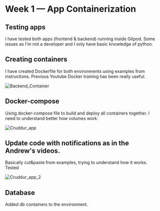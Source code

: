 # Week 1 — App Containerization

## Testing apps
I have tested both apps (frontend & backend) running inside Gitpod. Some issues as I'm not a developer and I only have basic knowledge of python. 

## Creating containers
I have created Dockerfile for both environments using examples from instructions. Previous Youtube Docker training has been really useful.

![Backend_Container](https://user-images.githubusercontent.com/125213147/224001424-3be0cf28-c6e1-4fc0-9694-70e75f5eba16.jpg)

## Docker-compose
Using docker-compose file to build and deploy all containers together. I need to understand better how volumes work.

![Cruddur_app](https://user-images.githubusercontent.com/125213147/224001483-4d105e1a-af39-4982-9889-4de687b16b05.jpg)

## Update code with notifications as in the Andrew's videos.
Basically cut&paste from examples, trying to understand how it works. Tested

![Cruddur_app_2](https://user-images.githubusercontent.com/125213147/224001925-c99328f6-2344-4c73-826f-5559e49bbfb3.jpg)


## Database
Added db containers to the environment. 
